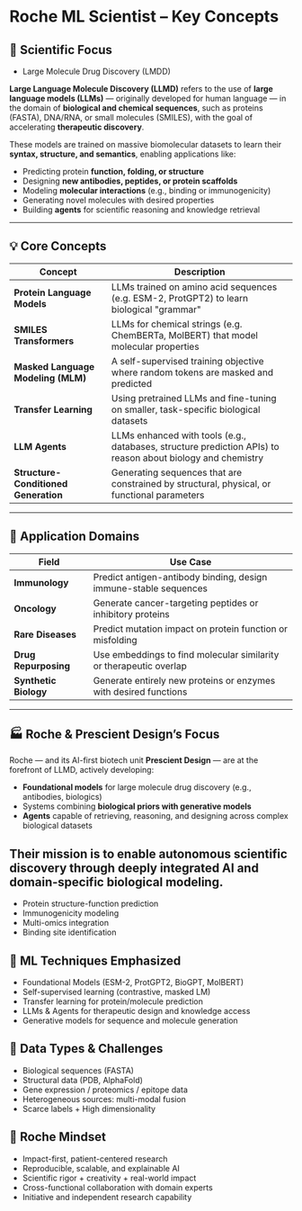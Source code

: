# Roche ML Scientist – Key Concepts

## 🔬 Scientific Focus
- Large Molecule Drug Discovery (LMDD)

**Large Language Molecule Discovery (LLMD)** refers to the use of **large language models (LLMs)** — originally developed for human language — in the domain of **biological and chemical sequences**, such as proteins (FASTA), DNA/RNA, or small molecules (SMILES), with the goal of accelerating **therapeutic discovery**.

These models are trained on massive biomolecular datasets to learn their **syntax, structure, and semantics**, enabling applications like:

- Predicting protein **function, folding, or structure**
- Designing **new antibodies, peptides, or protein scaffolds**
- Modeling **molecular interactions** (e.g., binding or immunogenicity)
- Generating novel molecules with desired properties
- Building **agents** for scientific reasoning and knowledge retrieval

---

## 💡 Core Concepts

| Concept | Description |
|--------|-------------|
| **Protein Language Models** | LLMs trained on amino acid sequences (e.g. ESM-2, ProtGPT2) to learn biological "grammar" |
| **SMILES Transformers** | LLMs for chemical strings (e.g. ChemBERTa, MolBERT) that model molecular properties |
| **Masked Language Modeling (MLM)** | A self-supervised training objective where random tokens are masked and predicted |
| **Transfer Learning** | Using pretrained LLMs and fine-tuning on smaller, task-specific biological datasets |
| **LLM Agents** | LLMs enhanced with tools (e.g., databases, structure prediction APIs) to reason about biology and chemistry |
| **Structure-Conditioned Generation** | Generating sequences that are constrained by structural, physical, or functional parameters |

---

## 🧪 Application Domains

| Field | Use Case |
|-------|----------|
| **Immunology** | Predict antigen-antibody binding, design immune-stable sequences |
| **Oncology** | Generate cancer-targeting peptides or inhibitory proteins |
| **Rare Diseases** | Predict mutation impact on protein function or misfolding |
| **Drug Repurposing** | Use embeddings to find molecular similarity or therapeutic overlap |
| **Synthetic Biology** | Generate entirely new proteins or enzymes with desired functions |

---

## 🏭 Roche & Prescient Design’s Focus

Roche — and its AI-first biotech unit **Prescient Design** — are at the forefront of LLMD, actively developing:

- **Foundational models** for large molecule drug discovery (e.g., antibodies, biologics)
- Systems combining **biological priors with generative models**
- **Agents** capable of retrieving, reasoning, and designing across complex biological datasets

Their mission is to enable **autonomous scientific discovery** through deeply integrated AI and domain-specific biological modeling.
---

- Protein structure-function prediction
- Immunogenicity modeling
- Multi-omics integration
- Binding site identification

## 🧠 ML Techniques Emphasized
- Foundational Models (ESM-2, ProtGPT2, BioGPT, MolBERT)
- Self-supervised learning (contrastive, masked LM)
- Transfer learning for protein/molecule prediction
- LLMs & Agents for therapeutic design and knowledge access
- Generative models for sequence and molecule generation

## 🧪 Data Types & Challenges
- Biological sequences (FASTA)
- Structural data (PDB, AlphaFold)
- Gene expression / proteomics / epitope data
- Heterogeneous sources: multi-modal fusion
- Scarce labels + High dimensionality

## 🧩 Roche Mindset
- Impact-first, patient-centered research
- Reproducible, scalable, and explainable AI
- Scientific rigor + creativity + real-world impact
- Cross-functional collaboration with domain experts
- Initiative and independent research capability
